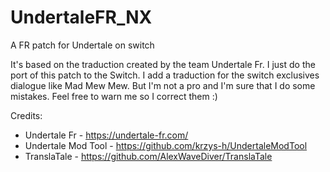 # UndertaleFR_NX
A FR patch for Undertale on switch

It's based on the traduction created by the team Undertale Fr.
I just do the port of this patch to the Switch. 
I add a traduction for the switch exclusives dialogue like Mad Mew Mew.
But I'm not a pro and I'm sure that I do some mistakes.
Feel free to warn me so I correct them :)

Credits:
* Undertale Fr - https://undertale-fr.com/
* Undertale Mod Tool - https://github.com/krzys-h/UndertaleModTool
* TranslaTale - https://github.com/AlexWaveDiver/TranslaTale
